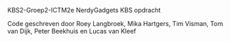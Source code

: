 KBS2-Groep2-ICTM2e NerdyGadgets KBS opdracht

Code geschreven door Roey Langbroek, Mika Hartgers, Tim Visman, Tom van Dijk, Peter Beekhuis en Lucas van Kleef
